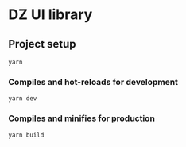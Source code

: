 # DZ UI library

## Project setup
```
yarn
```

### Compiles and hot-reloads for development
```
yarn dev
```

### Compiles and minifies for production
```
yarn build
```